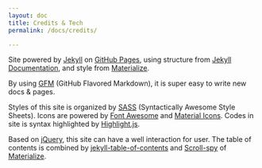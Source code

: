 ```yaml
---
layout: doc
title: Credits & Tech
permalink: /docs/credits/

---
```


Site powered by [Jekyll][jekyll] on [GitHub Pages][gh-pages], using structure from [Jekyll Documentation][jekyll-doc], and style from [Materialize][materizlize].

By using [GFM][gfm] (GitHub Flavored Markdown), it is super easy to write new docs & pages.

Styles of this site is organized by [SASS][sass-lang] (Syntactically Awesome Style Sheets).
Icons are powered by [Font Awesome][font-awesome-icon] and [Material Icons][material-icons].
Codes in site is syntax highlighted by [Highlight.js][highlight-js].

Based on [jQuery][jquery], this site can have a well interaction for user.
The table of contents is combined by [jekyll-table-of-contents][toc] and [Scroll-spy][scroll-spy] of [Materialize][materizlize].

[jekyll]: http://jekyllrb.com/
[jekyll-doc]: http://jekyllrb.com/docs/home/
[materizlize]: http://materializecss.com/
[gh-pages]: https://pages.github.com/
[gfm]: https://guides.github.com/features/mastering-markdown/
[sass-lang]: http://sass-lang.com/
[font-awesome-icon]: http://fontawesome.io/icons/
[material-icons]: https://design.google.com/icons/
[highlight-js]: https://highlightjs.org/
[jquery]: https://jquery.com/
[toc]: https://github.com/ghiculescu/jekyll-table-of-contents
[scroll-spy]: http://materializecss.com/scrollspy.html

